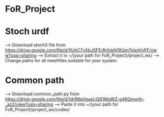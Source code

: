 # FoR_Project

# Stoch urdf
--> Download stoch3 file from https://drive.google.com/file/d/1lUhC7yXbJSFErRrfokN7AQm7slxoVvFF/view?usp=sharing
--> Extract it in ~/(your path for FoR_Project)/project_ws/
--> Change paths for all meshfiles suitable for your system

# Common path
--> Download common_path.py from https://drive.google.com/file/d/1drR8pVgueLlQ91MqWZ-g46QmwXr-_az2/view?usp=sharing
--> Paste it into ~/(your path for FoR_Project)/project_ws/codes/